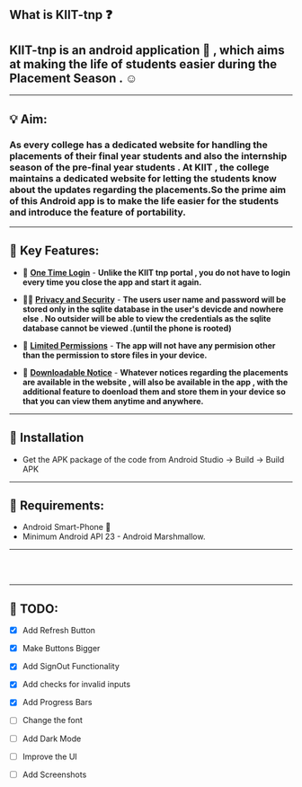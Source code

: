 ## What is KIIT-tnp :question:  

##  **KIIT-tnp** is an android application  :iphone: , which aims at  making the life of students easier during the Placement Season . :relaxed:
 ---

##  :bulb: Aim:

 ### As every college has a dedicated website for handling the placements of their final year students and also the internship season of the pre-final year students . At KIIT , the college maintains a dedicated website for letting the students know about the updates regarding the placements.So the prime aim of this Android app is to make the life easier for the students and introduce the feature of portability.

 ---


## :dart: Key Features:<br>


- :closed_lock_with_key: **<ins>One Time Login</ins>** -  **Unlike the KIIT tnp portal , you do not have to login every time you close the app and start it again.**

- :guardsman: **<ins>Privacy and Security</ins>** -  **The users user name and password will be stored only in the sqlite database in the user's devicde and nowhere else . No outsider will be able to view the credentials as the sqlite database cannot be viewed .(until the phone is rooted)**

- :pushpin: **<ins>Limited Permissions</ins>** -  **The app will not have any permision other than the permission to store files in your device.**

- :file_folder: **<ins>Downloadable Notice</ins>** - **Whatever notices regarding the placements are available in the website , will also be available in the app , with the additional feature to doenload them and store them in your device so that you can view them anytime and anywhere.**  

 --- 
 
##  :dart: Installation
* Get the APK package of the code from Android Studio -> Build -> Build APK

 ---

## :dart: Requirements:

- Android Smart-Phone :iphone:
- Minimum Android API 23 - Android Marshmallow.
 ---
<br/><br/>

 ---

## :memo: TODO:

- [x] Add Refresh Button
- [x] Make Buttons Bigger
- [x] Add SignOut Functionality
- [x] Add checks for  invalid inputs
- [x] Add Progress Bars
- [ ] Change the font
- [ ] Add Dark Mode
- [ ] Improve the UI
- [ ] Add Screenshots

